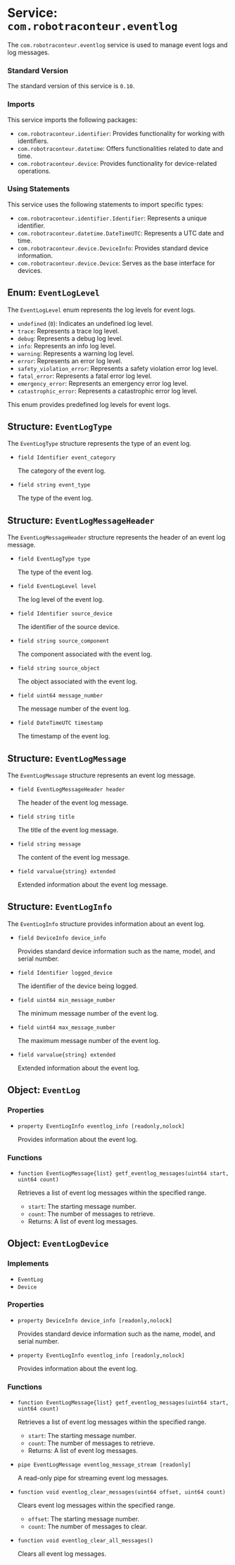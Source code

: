 # Service: `com.robotraconteur.eventlog`

The `com.robotraconteur.eventlog` service is used to manage event logs and log messages.

### Standard Version

The standard version of this service is `0.10`.

### Imports

This service imports the following packages:

- `com.robotraconteur.identifier`: Provides functionality for working with identifiers.
- `com.robotraconteur.datetime`: Offers functionalities related to date and time.
- `com.robotraconteur.device`: Provides functionality for device-related operations.

### Using Statements

This service uses the following statements to import specific types:

- `com.robotraconteur.identifier.Identifier`: Represents a unique identifier.
- `com.robotraconteur.datetime.DateTimeUTC`: Represents a UTC date and time.
- `com.robotraconteur.device.DeviceInfo`: Provides standard device information.
- `com.robotraconteur.device.Device`: Serves as the base interface for devices.

## Enum: `EventLogLevel`

The `EventLogLevel` enum represents the log levels for event logs.

- `undefined` (`0`): Indicates an undefined log level.
- `trace`: Represents a trace log level.
- `debug`: Represents a debug log level.
- `info`: Represents an info log level.
- `warning`: Represents a warning log level.
- `error`: Represents an error log level.
- `safety_violation_error`: Represents a safety violation error log level.
- `fatal_error`: Represents a fatal error log level.
- `emergency_error`: Represents an emergency error log level.
- `catastrophic_error`: Represents a catastrophic error log level.

This enum provides predefined log levels for event logs.

## Structure: `EventLogType`

The `EventLogType` structure represents the type of an event log.

- `field Identifier event_category`

    The category of the event log.

- `field string event_type`

    The type of the event log.

## Structure: `EventLogMessageHeader`

The `EventLogMessageHeader` structure represents the header of an event log message.

- `field EventLogType type`

    The type of the event log.

- `field EventLogLevel level`

    The log level of the event log.

- `field Identifier source_device`

    The identifier of the source device.

- `field string source_component`

    The component associated with the event log.

- `field string source_object`

    The object associated with the event log.

- `field uint64 message_number`

    The message number of the event log.

- `field DateTimeUTC timestamp`

    The timestamp of the event log.

## Structure: `EventLogMessage`

The `EventLogMessage` structure represents an event log message.

- `field EventLogMessageHeader header`

    The header of the event log message.

- `field string title`

    The title of the event log message.

- `field string message`

    The content of the event log message.

- `field varvalue{string} extended`

    Extended information about the event log message.

## Structure: `EventLogInfo`

The `EventLogInfo` structure provides information about an event log.

- `field DeviceInfo device_info`

    Provides standard device information such as the name, model, and serial number.

- `field Identifier logged_device`

    The identifier of the device being logged.

- `field uint64 min_message_number`

    The minimum message number of the event log.

- `field uint64 max_message_number`

    The maximum message number of the event log.

- `field varvalue{string} extended`

    Extended information about the event log.

## Object: `EventLog`

### Properties

- `property EventLogInfo eventlog_info [readonly,nolock]`

    Provides information about the event log.

### Functions

- `function EventLogMessage{list} getf_eventlog_messages(uint64 start, uint64 count)`

    Retrieves a list of event log messages within the specified range.
    - `start`: The starting message number.
    - `count`: The number of messages to retrieve.
    - Returns: A list of event log messages.

## Object: `EventLogDevice`

### Implements

- `EventLog`
- `Device`

### Properties

- `property DeviceInfo device_info [readonly,nolock]`

    Provides standard device information such as the name, model, and serial number.

- `property EventLogInfo eventlog_info [readonly,nolock]`

    Provides information about the event log.

### Functions

- `function EventLogMessage{list} getf_eventlog_messages(uint64 start, uint64 count)`

    Retrieves a list of event log messages within the specified range.
    - `start`: The starting message number.
    - `count`: The number of messages to retrieve.
    - Returns: A list of event log messages.

- `pipe EventLogMessage eventlog_message_stream [readonly]`

    A read-only pipe for streaming event log messages.

- `function void eventlog_clear_messages(uint64 offset, uint64 count)`

    Clears event log messages within the specified range.
    - `offset`: The starting message number.
    - `count`: The number of messages to clear.

- `function void eventlog_clear_all_messages()`

    Clears all event log messages.


